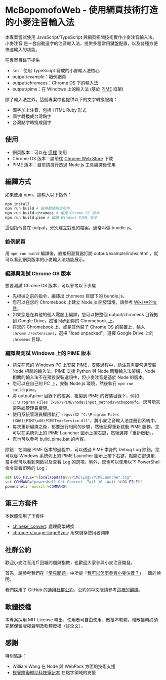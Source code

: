 # McBopomofoWeb - 使用網頁技術打造的小麥注音輸入法

本專案嘗試使用 JavaScript/TypeScript 與網頁相關技術實作小麥注音輸入法。小麥注音
是一套自動選字的注音輸入法，提供多種常用鍵盤配置，以及各種方便快速輸入的功能。

在專案目錄下提供

- src：使用 TypeScript 寫成的小麥輸入法核心
- output/example：範例網頁
- output/chromeos：Chrome OS 下的輸入法
- output/pime：在 Windows 上的輸入法 (基於 [PIME](https://github.com/EasyIME/PIME) 框架)

除了輸入法之外，這個專案中也提供以下的文字轉換服務：

- 國字加上注音，包括 HTML Ruby 形式
- 國字轉換成台灣點字
- 台灣點字轉換成國字

## 使用

- 網頁版本：可以在 [這裡](https://openvanilla.github.io/McBopomofoWeb/) 使用
- Chrome OS 版本：請前往 [Chrome Web Store](https://chromewebstore.google.com/detail/pkjjfjnlglfhgfaipoempeaghmpfakkg) 下載
- PIME 版本：目前請自行透過 Node.js 工具編譯後使用

## 編譯方式

如果使用 npm，請輸入以下指令：

```sh
npm install
npm run build # 編譯翻譯網頁版本
npm run build:chromeos # 編譯 Chrome OS 版本
npm run build:pime # 編譯 Windows PIME 版本
```

這個指令會在 output，分別建立對應的檔案，通常叫做 bundle.js。

### 範例網頁

用 `npm run build` 編譯後，直接用瀏覽器打開 output/example/index.html ，就可以看到網頁版本的小麥輸入法功能展示。

### 編譯與測試 Chrome OS 版本

想要測試 Chrome OS 版本，可以參考以下步驟

- 先根據之前的指令，編譯出 chomeos 目錄下的 bundle.js。
- 您可以在您的 Chromebook 上建立 Node.js 開發環境，請參考 [Wiki 中的文件](https://github.com/openvanilla/McBopomofoWeb/wiki/Chrome-OS-%E8%BC%B8%E5%85%A5%E6%B3%95%E9%96%8B%E7%99%BC)。
- 如果您是在其他的個人電腦上編譯，您可以把整個 output/chromeos 目錄搬到 Google Drive，然後同步到你的 Chromebook 上。
- 在您的 Chromebook 上，或是其他裝了 Chrome OS 的裝置上，輸入 `chrome://extensions`，選擇 "load unpacked"，選擇 Google Drive 上的 `chromeos` 目錄。

### 編譯與測試 Windows 上的 PIME 版本

- 請先在您的 Windows PC 上安裝 [PIME](https://github.com/EasyIME/PIME/releases)，安裝過程中，請注意需要勾選安裝 Node 相關的輸入法。PIME 支援 Python 與 Node 兩種輸入法架構，Node 相關的輸入法不在預設安裝選項中，但小麥注音是基於 Node 的版本。
- 您可以在自己的 PC 上，安裝 Node.js 環境，然後執行 `npm run build:pime`。
- 將 output\pime 目錄下的檔案，複製到 PIME 的安裝目錄下，例如 `C:\Program Files (x86)\PIME\node\input_methods\mcbopomofo`。您可能需要系統管理員權限。
- 使用系統管理員權限執行 `regsvr32 "C:\Program Files (X86)\PIME\x86\PIMETextService.dll"`，將小麥注音輸入法註冊到系統中。
- 每次重新編譯之後，都要進行相同的步驟，然後記得重新啟動 PIME 服務。您可以在系統列上的 PIME Launcher 圖示上按右鍵，然後選擇「重新啟動」。
- 您也可以參考 build_pime.bat 的內容。

除錯：在開發 PIME 版本的過程中，可以透過 PIME 本身的 Debug Log 除錯。您可以從 Windows 系統列上的 PIME Launcher 圖示上按下右鍵，點開右鍵選單，當中就可以看到開啟以及查看 Log 的選項。另外，您也可以使用以下 PowerShell 命令查看即時的 Log：

```bat
set LOG_FILE="%localappdata%\\PIME\Log\\PIMELauncher.log"
set COMMAND="powershell Get-Content -Tail 10 -Wait %LOG_FILE%"
powershell -noexit %COMMAND%
```

## 第三方套件

本軟體使用了下套件

- [chinese_convert](https://github.com/ccckmit/chinese_convert): 處理簡繁轉換
- [chrome-storage-largeSync](https://github.com/dtuit/chrome-storage-largeSync): 用來儲存使用者詞庫

## 社群公約

歡迎小麥注音用戶回報問題與指教，也歡迎大家參與小麥注音開發。

首先，請參考我們在「[常見問題](https://github.com/openvanilla/McBopomofo/wiki/常見問題)」中所提「[我可以怎麼參與小麥注音？](https://github.com/openvanilla/McBopomofo/wiki/常見問題#我可以怎麼參與小麥注音)」一節的說明。

我們採用了 GitHub 的[通用社群公約](https://github.com/openvanilla/McBopomofo/blob/master/CODE_OF_CONDUCT.md)。公約的中文版請參考[這裡的翻譯](https://www.contributor-covenant.org/zh-tw/version/1/4/code-of-conduct/)。

## 軟體授權

本專案採用 MIT License 釋出，使用者可自由使用、散播本軟體，惟散播時必須完整保留版權聲明及軟體授權（[詳全文](https://github.com/openvanilla/McBopomofo/blob/master/LICENSE.txt)）。

## 感謝

特別感謝：

- William Wang 在 Node 與 WebPack 方面的技術支援
- [視覺障礙輔助科技筆記本](https://class.kh.edu.tw/19061/page/view/27) 在點字領域的支援

